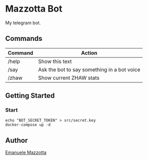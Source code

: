 # Mazzotta Bot

My telegram bot.

## Commands

|Command|Action|
|---|---|
|/help|Show this text|
|/say|Ask the bot to say something in a bot voice|
|/zhaw|Show current ZHAW stats|

## Getting Started

### Start

```
echo "BOT_SECRET_TOKEN" > src/secret.key
docker-compose up -d
```

## Author

[Emanuele Mazzotta](mailto:hello@mazzotta.me)
